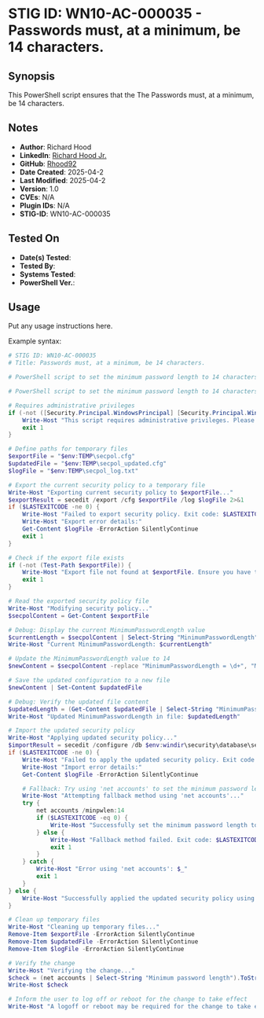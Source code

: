 # STIG ID: WN10-AC-000035 - Passwords must, at a minimum, be 14 characters.

## Synopsis
This PowerShell script ensures that the The Passwords must, at a minimum, be 14 characters.

## Notes
- **Author**: Richard Hood
- **LinkedIn**: [Richard Hood Jr.](https://www.linkedin.com/in/richard-hood-jr/)
- **GitHub**: [Rhood92](https://github.com/Rhood92)
- **Date Created**: 2025-04-2
- **Last Modified**: 2025-04-2
- **Version**: 1.0
- **CVEs**: N/A
- **Plugin IDs**: N/A
- **STIG-ID**: WN10-AC-000035
  
## Tested On
- **Date(s) Tested**: 
- **Tested By**: 
- **Systems Tested**: 
- **PowerShell Ver.**: 

## Usage
Put any usage instructions here.

Example syntax:
```powershell
# STIG ID: WN10-AC-000035
# Title: Passwords must, at a minimum, be 14 characters.

# PowerShell script to set the minimum password length to 14 characters (STIG WN10-AC-000035)

# PowerShell script to set the minimum password length to 14 characters (STIG WN10-AC-000035)

# Requires administrative privileges
if (-not ([Security.Principal.WindowsPrincipal] [Security.Principal.WindowsIdentity]::GetCurrent()).IsInRole([Security.Principal.WindowsBuiltInRole]::Administrator)) {
    Write-Host "This script requires administrative privileges. Please run PowerShell as an Administrator."
    exit 1
}

# Define paths for temporary files
$exportFile = "$env:TEMP\secpol.cfg"
$updatedFile = "$env:TEMP\secpol_updated.cfg"
$logFile = "$env:TEMP\secpol_log.txt"

# Export the current security policy to a temporary file
Write-Host "Exporting current security policy to $exportFile..."
$exportResult = secedit /export /cfg $exportFile /log $logFile 2>&1
if ($LASTEXITCODE -ne 0) {
    Write-Host "Failed to export security policy. Exit code: $LASTEXITCODE"
    Write-Host "Export error details:"
    Get-Content $logFile -ErrorAction SilentlyContinue
    exit 1
}

# Check if the export file exists
if (-not (Test-Path $exportFile)) {
    Write-Host "Export file not found at $exportFile. Ensure you have the necessary permissions."
    exit 1
}

# Read the exported security policy file
Write-Host "Modifying security policy..."
$secpolContent = Get-Content $exportFile

# Debug: Display the current MinimumPasswordLength value
$currentLength = $secpolContent | Select-String "MinimumPasswordLength"
Write-Host "Current MinimumPasswordLength: $currentLength"

# Update the MinimumPasswordLength value to 14
$newContent = $secpolContent -replace "MinimumPasswordLength = \d+", "MinimumPasswordLength = 14"

# Save the updated configuration to a new file
$newContent | Set-Content $updatedFile

# Debug: Verify the updated file content
$updatedLength = (Get-Content $updatedFile | Select-String "MinimumPasswordLength").ToString()
Write-Host "Updated MinimumPasswordLength in file: $updatedLength"

# Import the updated security policy
Write-Host "Applying updated security policy..."
$importResult = secedit /configure /db $env:windir\security\database\secedit.sdb /cfg $updatedFile /log $logFile /quiet 2>&1
if ($LASTEXITCODE -ne 0) {
    Write-Host "Failed to apply the updated security policy. Exit code: $LASTEXITCODE"
    Write-Host "Import error details:"
    Get-Content $logFile -ErrorAction SilentlyContinue

    # Fallback: Try using 'net accounts' to set the minimum password length
    Write-Host "Attempting fallback method using 'net accounts'..."
    try {
        net accounts /minpwlen:14
        if ($LASTEXITCODE -eq 0) {
            Write-Host "Successfully set the minimum password length to 14 using 'net accounts'."
        } else {
            Write-Host "Fallback method failed. Exit code: $LASTEXITCODE"
            exit 1
        }
    } catch {
        Write-Host "Error using 'net accounts': $_"
        exit 1
    }
} else {
    Write-Host "Successfully applied the updated security policy using 'secedit'."
}

# Clean up temporary files
Write-Host "Cleaning up temporary files..."
Remove-Item $exportFile -ErrorAction SilentlyContinue
Remove-Item $updatedFile -ErrorAction SilentlyContinue
Remove-Item $logFile -ErrorAction SilentlyContinue

# Verify the change
Write-Host "Verifying the change..."
$check = (net accounts | Select-String "Minimum password length").ToString()
Write-Host $check

# Inform the user to log off or reboot for the change to take effect
Write-Host "A logoff or reboot may be required for the change to take effect." 
